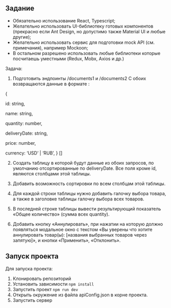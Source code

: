 ## Задание

- Обязательно использование React, Typescript;
- Желательно использовать UI-библиотеку готовых компонентов (прекрасно если Ant Design, но допустимо также Material UI и любые другие);
- Желательно использовать сервис для подготовки mock API (см. примечания), например Mockoon;
- В остальном разрешено использовать любые библиотеки которые посчитаешь уместными (Redux, Mobx, Axios и др.)

 

Задача:
1. Подготовить эндпоинты /documents1 и /documents2
С обоих возвращаются данные в формате :

{

  id: string,

  name: string,

  quantity: number,

  deliveryDate: string,

  price: number,

  currency: ‘USD’ | ‘RUB’,
} []


2. Создать таблицу в которой будут данные из обоих запросов, по умолчанию отсортированные по deliveryDate.
Все поля кроме id, являются столбцами этой таблицы.


3. Добавить возможность сортировки по всем столбцам этой таблицы.

 

4. Для каждой строки таблицы нужно добавить галочку выбора товара, а также в заголовке таблицы галочку выбора всех товаров.


5. В последней строке таблицы вывести результирующий показатель «Общее количество» (сумма всех quantity).

6. Добавить кнопку «Аннулировать», при нажатии на которую должно появляться модальное окно с текстом
«Вы уверены что хотите аннулировать товар(ы): [названия выбранных товаров через запятую]»,
и кнопки «Применить», «Отклонить».

## Запуск проекта
Для запуска проекта:
1. Клонировать репозиторий
2. Установить зависимости `npm install`
3. Запустить проект `npm run dev`
4. Открыть окружение из файла apiConfig.json в корне проекта.
5. Запустить сервер
